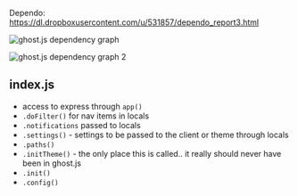 Dependo: https://dl.dropboxusercontent.com/u/531857/dependo_report3.html

![ghost.js dependency graph](http://f.cl.ly/items/03150X0f0P050C1c0E0K/Image%202013.08.24%2010%3A28%3A54.png)

![ghost.js dependency graph 2](http://f.cl.ly/items/1T0V0p2Q172j2W0P0P32/Image%202013.08.24%2010%3A34%3A42.png)


## index.js

* access to express through `app()`
* `.doFilter()` for nav items in locals
* `.notifications` passed to locals
* `.settings()` - settings to be passed to the client or theme through locals
* `.paths()`
* `.initTheme()` - the only place this is called.. it really should never have been in ghost.js
* `.init()`
* `.config()`